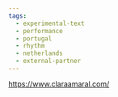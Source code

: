 ```yaml
---
tags:
  - experimental-text
  - performance
  - portugal
  - rhythm
  - netherlands
  - external-partner
---
```


https://www.claraamaral.com/

